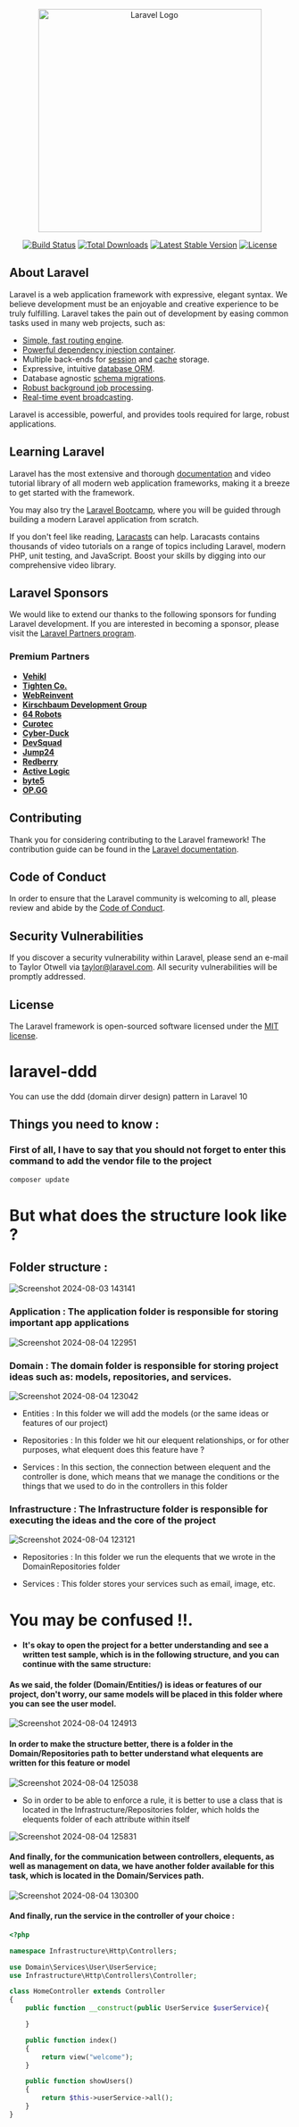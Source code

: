 <p align="center"><a href="https://laravel.com" target="_blank"><img src="https://raw.githubusercontent.com/laravel/art/master/logo-lockup/5%20SVG/2%20CMYK/1%20Full%20Color/laravel-logolockup-cmyk-red.svg" width="400" alt="Laravel Logo"></a></p>

<p align="center">
<a href="https://github.com/laravel/framework/actions"><img src="https://github.com/laravel/framework/workflows/tests/badge.svg" alt="Build Status"></a>
<a href="https://packagist.org/packages/laravel/framework"><img src="https://img.shields.io/packagist/dt/laravel/framework" alt="Total Downloads"></a>
<a href="https://packagist.org/packages/laravel/framework"><img src="https://img.shields.io/packagist/v/laravel/framework" alt="Latest Stable Version"></a>
<a href="https://packagist.org/packages/laravel/framework"><img src="https://img.shields.io/packagist/l/laravel/framework" alt="License"></a>
</p>

## About Laravel

Laravel is a web application framework with expressive, elegant syntax. We believe development must be an enjoyable and creative experience to be truly fulfilling. Laravel takes the pain out of development by easing common tasks used in many web projects, such as:

- [Simple, fast routing engine](https://laravel.com/docs/routing).
- [Powerful dependency injection container](https://laravel.com/docs/container).
- Multiple back-ends for [session](https://laravel.com/docs/session) and [cache](https://laravel.com/docs/cache) storage.
- Expressive, intuitive [database ORM](https://laravel.com/docs/eloquent).
- Database agnostic [schema migrations](https://laravel.com/docs/migrations).
- [Robust background job processing](https://laravel.com/docs/queues).
- [Real-time event broadcasting](https://laravel.com/docs/broadcasting).

Laravel is accessible, powerful, and provides tools required for large, robust applications.

## Learning Laravel

Laravel has the most extensive and thorough [documentation](https://laravel.com/docs) and video tutorial library of all modern web application frameworks, making it a breeze to get started with the framework.

You may also try the [Laravel Bootcamp](https://bootcamp.laravel.com), where you will be guided through building a modern Laravel application from scratch.

If you don't feel like reading, [Laracasts](https://laracasts.com) can help. Laracasts contains thousands of video tutorials on a range of topics including Laravel, modern PHP, unit testing, and JavaScript. Boost your skills by digging into our comprehensive video library.

## Laravel Sponsors

We would like to extend our thanks to the following sponsors for funding Laravel development. If you are interested in becoming a sponsor, please visit the [Laravel Partners program](https://partners.laravel.com).

### Premium Partners

- **[Vehikl](https://vehikl.com/)**
- **[Tighten Co.](https://tighten.co)**
- **[WebReinvent](https://webreinvent.com/)**
- **[Kirschbaum Development Group](https://kirschbaumdevelopment.com)**
- **[64 Robots](https://64robots.com)**
- **[Curotec](https://www.curotec.com/services/technologies/laravel/)**
- **[Cyber-Duck](https://cyber-duck.co.uk)**
- **[DevSquad](https://devsquad.com/hire-laravel-developers)**
- **[Jump24](https://jump24.co.uk)**
- **[Redberry](https://redberry.international/laravel/)**
- **[Active Logic](https://activelogic.com)**
- **[byte5](https://byte5.de)**
- **[OP.GG](https://op.gg)**

## Contributing

Thank you for considering contributing to the Laravel framework! The contribution guide can be found in the [Laravel documentation](https://laravel.com/docs/contributions).

## Code of Conduct

In order to ensure that the Laravel community is welcoming to all, please review and abide by the [Code of Conduct](https://laravel.com/docs/contributions#code-of-conduct).

## Security Vulnerabilities

If you discover a security vulnerability within Laravel, please send an e-mail to Taylor Otwell via [taylor@laravel.com](mailto:taylor@laravel.com). All security vulnerabilities will be promptly addressed.

## License

The Laravel framework is open-sourced software licensed under the [MIT license](https://opensource.org/licenses/MIT).
# laravel-ddd

You can use the ddd (domain dirver design) pattern in Laravel 10 

## Things you need to know :

### First of all, I have to say that you should not forget to enter this command to add the vendor file to the project 


```php
composer update
```

# But what does the structure look like ?


## Folder structure :


![Screenshot 2024-08-03 143141](https://github.com/user-attachments/assets/29469ab2-aee1-4093-bb8f-80f1e02cd289)


### Application : The application folder is responsible for storing important app applications

![Screenshot 2024-08-04 122951](https://github.com/user-attachments/assets/da5bee90-52c5-4bc5-aa0e-e3bcf867f357)


### Domain : The domain folder is responsible for storing project ideas such as: models, repositories, and services.

![Screenshot 2024-08-04 123042](https://github.com/user-attachments/assets/f06525e5-ace8-40de-b27c-e3ddd0f845de)

- Entities : In this folder we will add the models (or the same ideas or features of our project) 

- Repositories : In this folder we hit our elequent relationships, or for other purposes, what elequent does this feature have ? 

- Services : In this section, the connection between elequent and the controller is done, which means that we manage the conditions or the things that we used to do in the controllers in this folder


### Infrastructure : The Infrastructure folder is responsible for executing the ideas and the core of the project

![Screenshot 2024-08-04 123121](https://github.com/user-attachments/assets/dc82d3e3-5e87-4fe6-a6dd-f1ad90555102)


- Repositories : In this folder we run the elequents that we wrote in the DomainRepositories folder

- Services : This folder stores your services such as email, image, etc.


# You may be confused !!.

- #### It's okay to open the project for a better understanding and see a written test sample, which is in the following structure, and you can continue with the same structure:

#### As we said, the folder (Domain/Entities/) is ideas or features of our project, don't worry, our same models will be placed in this folder where you can see the user model.

![Screenshot 2024-08-04 124913](https://github.com/user-attachments/assets/b96a449b-80ce-4527-a2bb-624f87081b57)

#### In order to make the structure better, there is a folder in the Domain/Repositories path to better understand what elequents are written for this feature or model 

![Screenshot 2024-08-04 125038](https://github.com/user-attachments/assets/f578c54d-f190-4722-97f7-149001fd8b54)

- So in order to be able to enforce a rule, it is better to use a class that is located in the Infrastructure/Repositories folder, which holds the elequents folder of each attribute within itself

![Screenshot 2024-08-04 125831](https://github.com/user-attachments/assets/8b4c6ddd-6a57-41be-acbc-8c54640d5580)

#### And finally, for the communication between controllers, elequents, as well as management on data, we have another folder available for this task, which is located in the Domain/Services path. 

![Screenshot 2024-08-04 130300](https://github.com/user-attachments/assets/35d8a3dd-657c-4a3c-a3e9-e2f14e65ac14)


#### And finally, run the service in the controller of your choice :

```php
<?php

namespace Infrastructure\Http\Controllers;

use Domain\Services\User\UserService;
use Infrastructure\Http\Controllers\Controller;

class HomeController extends Controller
{
    public function __construct(public UserService $userService){

    }

    public function index()
    {
        return view("welcome");
    }

    public function showUsers()
    {
        return $this->userService->all();
    }
}
```
